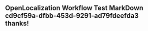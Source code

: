 <properties
ms.topic="hero-topic1"
ms.test1="hero-topic"
ms.test2="test"/>

## OpenLocalization Workflow Test MarkDown cd9cf59a-dfbb-453d-9291-ad79fdeefda3 thanks!
